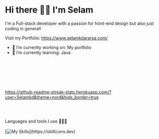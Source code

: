 # Hi there 👋🏾 I'm Selam 

I'm a Full-stack developer with a passion for front-end design but also just coding in general! <br>

Visit my Portfolio: https://www.selamkdararsa.com/
<br>
- 🔭 I’m currently working on: My portfolio
- 🌱 I’m currently learning: Java
<br>


 <br>
 <br>
 


<br>
<br>

https://github-readme-streak-stats.herokuapp.com/?user=Selamkd&theme=nord&hide_border=true


<br>
<br>
 
Languages and tools I use 🧚🏾‍♀️
<br>
<br>
[![My Skills](https://skillicons.dev/icons?i=js,java,html,css,express,git,jest,mysql,nextjs,nodejs,npm,react,supabase,tailwind,ts,vscode,vitest,)](https://skillicons.dev)
          
          
          

<br>
<br>





<!--
**Selamkd/selamkd** is a ✨ _special_ ✨ repository because its `README.md` (this file) appears on your GitHub profile.



Here are some ideas to get you started:

- 🔭 I’m currently working on ...
- 🌱 I’m currently learning ...
- 👯 I’m looking to collaborate on ...
- 🤔 I’m looking for help with ...
- 💬 Ask me about ...
- 📫 How to reach me: ...
- 😄 Pronouns: ...
- ⚡ Fun fact: ...
-->
